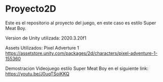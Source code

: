 # Proyecto2D
 Este es el repositorio al proyecto del juego, en este caso es estilo Super Meat Boy.
 
 Version de Unity utilizada:
 2020.3.20f1
 
 Assets Utilizados:
 Pixel Adverture 1
 https://assetstore.unity.com/packages/2d/characters/pixel-adventure-1-155360

Demostracion Videojuego estilo Super Meat Boy en el siguiente link:
https://youtu.be/J0uqTSoiKKQ

